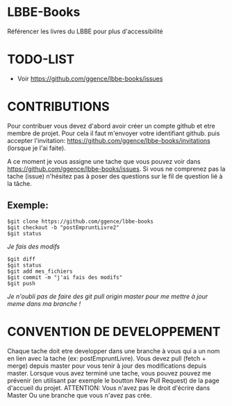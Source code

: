 # LBBE-Books

Référencer les livres du LBBE pour plus d'accessibilité

# TODO-LIST
- Voir https://github.com/ggence/lbbe-books/issues

# CONTRIBUTIONS
Pour contribuer vous devez d'abord avoir créer un compte github et etre membre de projet. Pour cela il faut m'envoyer votre identifiant github. puis accepter l'invitation: https://github.com/ggence/lbbe-books/invitations (lorsque je l'ai faite).

A ce moment je vous assigne une tache que vous pouvez voir dans https://github.com/ggence/lbbe-books/issues.
Si vous ne comprenez pas la tache (issue) n'hésitez pas à poser des questions sur le fil de question lié à la tâche.


## Exemple:
```shell
$git clone https://github.com/ggence/lbbe-books
$git checkout -b "postEmpruntLivre2"
$git status
```
*Je fais des modifs*
```shell
$git diff
$git status
$git add mes_fichiers
$git commit -m "j'ai fais des modifs"
$git push
```
*Je n'oubli pas de faire des git pull origin master pour me mettre à jour meme dans ma branche !*


# CONVENTION DE DEVELOPPEMENT
Chaque tache doit etre developper dans une branche à vous qui a un nom en lien avec la tache (ex: postEmpruntLivre).
Vous devez pull (fetch + merge) depuis master pour vous tenir à jour des modifications depuis master.
Lorsque vous avez terminé une tache, vous pouvez pouvez me prévenir (en utilisant par exemple le boutton New Pull Request) de la page d'accueil du projet.
ATTENTION: Vous n'avez pas le droit d'écrire dans Master Ou une branche que vous n'avez pas crée.
